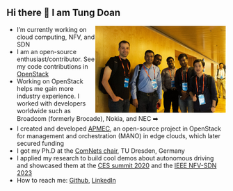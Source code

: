 ## Hi there 👋 I am Tung Doan

<img src="./OpenStack.jpg" alt="drawing" width="300" align="right" style="float: right"/>

-  I’m currently working on cloud computing, NFV, and SDN
-  I am an open-source enthusiast/contributor. See my code contributions in [OpenStack](https://review.opendev.org/q/owner:doantungbk.203@gmail.com+status:merged)
-  Working on OpenStack helps me gain more industry experience. I worked with developers worldwide such as Broadcom (formerly Brocade), Nokia, and NEC  :arrow_right:
-  I created and developed [APMEC](https://wiki.openstack.org/wiki/Apmec), an open-source project in OpenStack for management and orchestration (MANO) in edge clouds, which later secured funding
-  I got my Ph.D at the [ComNets chair](https://cn.ifn.et.tu-dresden.de/), TU Dresden, Germany
-  I applied my research to build cool demos about autonomous driving and showcased them at the [CES summit 2020](https://www.youtube.com/watch?v=wYuWryNsN94) and the [IEEE NFV-SDN 2023](https://www.youtube.com/watch?v=ivJq17EnKUE)
-  How to reach me: [Github](https://github.com/doantungbk), [LinkedIn](https://www.linkedin.com/in/tung-doan-569770b1/)


